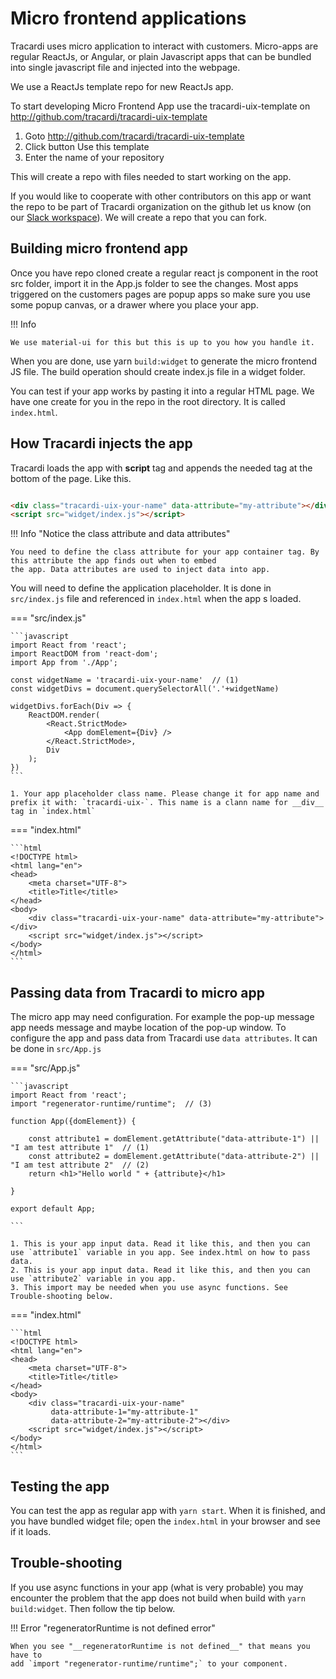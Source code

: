 # Micro frontend applications

Tracardi uses micro application to interact with customers. Micro-apps are regular ReactJs, or Angular, or plain
Javascript apps that can be bundled into single javascript file and injected into the webpage.

We use a ReactJs template repo for new ReactJs app.

To start developing Micro Frontend App use the tracardi-uix-template on http://github.com/tracardi/tracardi-uix-template

1. Goto http://github.com/tracardi/tracardi-uix-template
2. Click button Use this template
3. Enter the name of your repository

This will create a repo with files needed to start working on the app.

If you would like to cooperate with other contributors on this app or want the repo to be part of Tracardi organization
on the github let us know (on
our [Slack workspace](https://join.slack.com/t/tracardi/shared_invite/zt-10y7w0o9y-PmCBnK9qywchmd1~KIER2Q)). We will
create a repo that you can fork.

## Building micro frontend app

Once you have repo cloned create a regular react js component in the root src folder, import it in the App.js folder to
see the changes. Most apps triggered on the customers pages are popup apps so make sure you use some popup canvas, or a
drawer where you place your app.

!!! Info

    We use material-ui for this but this is up to you how you handle it.

When you are done, use yarn `build:widget` to generate the micro frontend JS file. The build operation should create
index.js file in a widget folder.

You can test if your app works by pasting it into a regular HTML page. We have one create for you in the repo in the
root directory. It is called `index.html`.

## How Tracardi injects the app

Tracardi loads the app with __script__ tag and appends the needed tag at the bottom of the page. Like this.

```html title="This is the example form index.html"

<div class="tracardi-uix-your-name" data-attribute="my-attribute"></div>
<script src="widget/index.js"></script>
```

!!! Info "Notice the class attribute and data attributes"

    You need to define the class attribute for your app container tag. By this attribute the app finds out when to embed 
    the app. Data attributes are used to inject data into app.

You will need to define the application placeholder. It is done in `src/index.js` file and referenced in `index.html`
when the app s loaded.

=== "src/index.js"

    ```javascript 
    import React from 'react';
    import ReactDOM from 'react-dom';
    import App from './App';
    
    const widgetName = 'tracardi-uix-your-name'  // (1)
    const widgetDivs = document.querySelectorAll('.'+widgetName)
    
    widgetDivs.forEach(Div => {
        ReactDOM.render(
            <React.StrictMode>
                <App domElement={Div} />
            </React.StrictMode>,
            Div
        );
    })
    ```

    1. Your app placeholder class name. Please change it for app name and prefix it with: `tracardi-uix-`. This name is a clann name for __div__ tag in `index.html`

=== "index.html"

    ```html
    <!DOCTYPE html>
    <html lang="en">
    <head>
        <meta charset="UTF-8">
        <title>Title</title>
    </head>
    <body>
        <div class="tracardi-uix-your-name" data-attribute="my-attribute"></div>
        <script src="widget/index.js"></script>
    </body>
    </html>
    ```

## Passing data from Tracardi to micro app

The micro app may need configuration. For example the pop-up message app needs message and maybe location of the pop-up
window. To configure the app and pass data from Tracardi use `data attributes`. It can be done in `src/App.js`

=== "src/App.js"

    ```javascript
    import React from 'react';
    import "regenerator-runtime/runtime";  // (3)
    
    function App({domElement}) {
    
        const attribute1 = domElement.getAttribute("data-attribute-1") || "I am test attribute 1"  // (1)
        const attribute2 = domElement.getAttribute("data-attribute-2") || "I am test attribute 2"  // (2)
        return <h1>"Hello world " + {attribute}</h1>
    
    }
    
    export default App;
    
    ```

    1. This is your app input data. Read it like this, and then you can use `attribute1` variable in you app. See index.html on how to pass data.
    2. This is your app input data. Read it like this, and then you can use `attribute2` variable in you app.
    3. This import may be needed when you use async functions. See Trouble-shooting below.

=== "index.html"

    ```html
    <!DOCTYPE html>
    <html lang="en">
    <head>
        <meta charset="UTF-8">
        <title>Title</title>
    </head>
    <body>
        <div class="tracardi-uix-your-name" 
             data-attribute-1="my-attribute-1"
             data-attribute-2="my-attribute-2"></div>
        <script src="widget/index.js"></script>
    </body>
    </html>
    ```

## Testing the app

You can test the app as regular app with `yarn start`. When it is finished, and you have bundled widget file; open
the `index.html` in your browser and see if it loads.

## Trouble-shooting

If you use async functions in your app (what is very probable) you may encounter the problem that the app does not build
when build with `yarn build:widget`. Then follow the tip below.

!!! Error "regeneratorRuntime is not defined error"

    When you see "__regeneratorRuntime is not defined__" that means you have to
    add `import "regenerator-runtime/runtime";` to your component.

